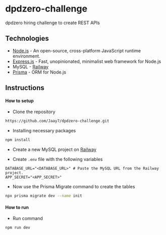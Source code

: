 # dpdzero-challenge
dpdzero hiring challenge to create REST APIs 

## Technologies
- [Node.js](https://nodejs.org/en) - An open-source, cross-platform JavaScript runtime environment.
- [Express.js](https://expressjs.com/) - Fast, unopinionated, minimalist web framework for Node.js
- MySQL - [Railway](https://railway.app/)
- [Prisma](https://www.prisma.io/) - ORM for Node.js

## Instructions

#### How to setup

- Clone the repository
  
```sh
https://github.com/Jaay7/dpdzero-challenge.git
```

- Installing necessary packages
```sh
npm install
```

- Create a new MySQL project on [Railway](https://railway.app/)

- Create ```.env``` file with the following variables
```
DATABASE_URL="<DATABASE_URL>" # Paste the MySQL URL from the Railway project.
APP_SECRET="<APP_SECRET>"
```

- Now use the Prisma Migrate command to create the tables
```sh
npx prisma migrate dev --name init
```

#### How to run

- Run command
```sh
npm run dev
```

